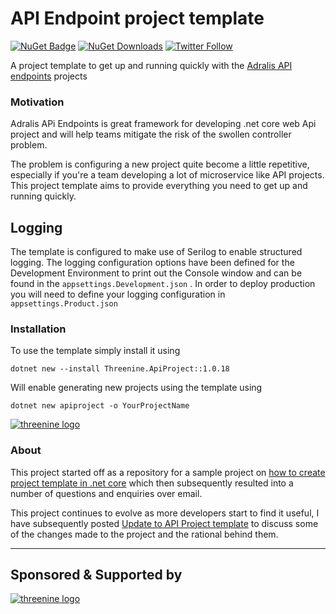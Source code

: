 # API Endpoint project template
[![NuGet Badge](https://buildstats.info/nuget/threenine.ApiProject)](https://www.nuget.org/packages/threenine.ApiProject/) [![NuGet Downloads](http://img.shields.io/nuget/dt/threenine.ApiProject.svg?style=flat)](https://www.nuget.org/packages/threenine.ApiProject/)  [![Twitter Follow](https://img.shields.io/twitter/follow/threenine39.svg?style=social?maxAge=2592000)](https://twitter.com/threenine39)

A project template to get up and running quickly with the [Adralis API endpoints](https://github.com/ardalis/ApiEndpoints "ASP.NET Core API Endpoints") projects 

### Motivation

Adralis APi Endpoints is great framework for developing .net core web Api project and will help teams mitigate the risk of the swollen controller problem.

The problem is configuring a new project quite become a little repetitive, especially if you're a team developing a lot of microservice like API projects. This project template aims to provide
everything you need to get up and running quickly.


## Logging
The template is configured to make use of Serilog to enable structured logging. The logging configuration options have been defined for the Development Environment to print out the Console window
and can be found in the `appsettings.Development.json`  . In order to deploy production you will need to define your logging configuration in `appsettings.Product.json`

### Installation
To use the template simply install it using
```text
dotnet new --install Threenine.ApiProject::1.0.18
 ```
Will enable generating new projects using the template using
```
dotnet new apiproject -o YourProjectName
```

[![threenine logo](http://static.threenine.co.uk/img/github_footer.png)](https://threenine.co.uk/)

### About

This project started off as a repository for a sample project on [how to create project template in .net core](https://garywoodfine.com/how-to-create-project-templates-in-net-core/) which then subsequently resulted into a number of questions and enquiries over email.


This project continues to evolve as more developers start to find it useful, I have subsequently posted [Update to API Project template](https://garywoodfine.com/update-to-api-project-template/) to discuss some of the changes made to the project and the rational behind them.



-----------------------------------------------------------------------------------
## Sponsored & Supported by 
[![threenine logo](http://static.threenine.co.uk/img/github_footer.png)](https://threenine.co.uk/)

